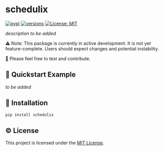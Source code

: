 # schedulix

[![pypi](https://img.shields.io/pypi/v/schedulix.svg)](https://pypi.org/project/schedulix/)
[![versions](https://img.shields.io/pypi/pyversions/schedulix.svg)](https://git-ce.rwth-aachen.de/kls/schedulix)
[![License: MIT](https://img.shields.io/badge/License-MIT-yellow.svg)](https://git-ce.rwth-aachen.de/kls/schedulix/-/blob/main/LICENSE?ref_type=heads)

*description to be added*

⚠️ Note: This package is currently in active development. It is not yet feature-complete. Users should expect changes and potential instability.

👥 Please feel free to test and contribute.

## 🚀 Quickstart Example
_to be added_

## 🔨 Installation
```bash
pip install schedulix
```

## ©️ License

This project is licensed under
the [MIT License](https://git-ce.rwth-aachen.de/kls/schedulix/-/blob/main/LICENSE?ref_type=heads).
